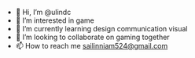 - 👋 Hi, I’m @ulindc
- 👀 I’m interested in game
- 🌱 I’m currently learning design communication visual
- 💞️ I’m looking to collaborate on gaming together
- 📫 How to reach me sailinniam524@gmail.com

<!---
ulindc/ulindc is a ✨ special ✨ repository because its `README.md` (this file) appears on your GitHub profile.
You can click the Preview link to take a look at your changes.
--->
